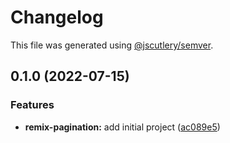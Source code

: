 # Changelog

This file was generated using [@jscutlery/semver](https://github.com/jscutlery/semver).

## 0.1.0 (2022-07-15)


### Features

* **remix-pagination:** add initial project ([ac089e5](https://github.com/IgnisDa/npm-libs/commit/ac089e5cf69268dd085a6c3d724301e18619d25d))
